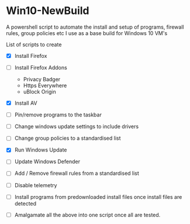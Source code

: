 # Win10-NewBuild
A powershell script to automate the install and setup of programs, firewall rules, group policies etc I use as a base build for Windows 10 VM's

List of scripts to create

* [X] Install Firefox
* [ ] Install Firefox Addons
  * Privacy Badger
  * Https Everywhere
  * uBlock Origin
 * [X] Install AV 
 * [ ] Pin/remove programs to the taskbar
 * [ ] Change windows update settings to include drivers
 * [ ] Change group policies to a standardised list
 * [X] Run Windows Update
 * [ ] Update Windows Defender
 * [ ] Add / Remove firewall rules from a standardised list
 * [ ] Disable telemetry
 * [ ] Install programs from predownloaded install files once install files are detected
 
 * [ ] Amalgamate all the above into one script once all are tested.
